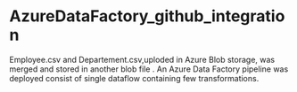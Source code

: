 # AzureDataFactory_github_integration

Employee.csv and Departement.csv,uploded in Azure Blob storage, was merged and stored in another blob file . An Azure Data Factory pipeline was deployed consist of single dataflow containing few transformations. 
